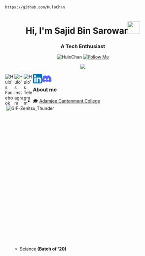 
<!-- Updating my readme for GitHub-->
  ```
  https://github.com/HuloChan
  ```
<h1 align="center">Hi, I'm Sajid Bin Sarowar<img src="https://github.com/nixin72/nixin72/blob/master/wave.gif" height="40px" width="40px"></h1>

<h3 align="center">A Tech Enthusiast</h3>

<!--:saasy me:-->

<p align="center"> 
	
  <img src="https://komarev.com/ghpvc/?username=HuloChan&label=Profile%20views&color=lightgrey&style=flat" alt="HuloChan" />
  <a href="https://github.com/HuloChan">
  <img src="https://img.shields.io/github/followers/HuloChan?label=Follow&style=social" alt="Follow Me" /> 
	
  </a>

</p>

<p align="center">
  
  <a href="https://github.com/HuloChan/readme-typing-svg">
  <img src="https://readme-typing-svg.herokuapp.com?font=courier+new&size=18&color=%2308FB00&duration=4000&lines=Gonna+Code+Till+I+Collapse+!!!;I'm+on+my+way..&center=true&width=500&height=50"">
  
  </a>

</p>

<!--<p align="center"><img src="https://github-readme-streak-stats.herokuapp.com?user=HuloChan&theme=city-lights&hide_border=true&date_format=M%20j%5B%2C%20Y%5D&background=DD272700" alt="HuloChan" /></p>-->


<a href="https://www.facebook.com/un3ven">
  
  <img align="left" alt="Hulo's Facebook" width="30px" src="https://facebookbrand.com/wp-content/uploads/2019/04/f_logo_RGB-Hex-Blue_512.png?w=512&h=512" />

</a>


<a href="https://www.instagram.com/sbs_shakib/">
  
  <img align="left" alt="Hulo's Instagram" width="30px" src="https://upload.wikimedia.org/wikipedia/commons/thumb/a/a5/Instagram_icon.png/600px-Instagram_icon.png" />

</a>

<a href="https://t.me/HuloChan">
  
  <img align="left" alt="Hulo's Telegram" width="30px" src="https://web.telegram.org/img/logo_share.png" />

</a>

<a href="https://www.linkedin.com/in/sajid-bin-sarowar-3634b6215/">
  
  <img align="left" alt="Hulo's Linkdein" width="30px" src="https://github.com/HuloChan/HuloChan/blob/main/Linkedin_logo.png" />

</a>

<a href="https://discordapp.com/users/439385890846930993">
  
  <img align="left" alt="Hulo Discord" width="30px" src="https://github.com/HuloChan/HuloChan/blob/main/Discord-Logo-Color.png" />

</a><br>

<p>
  
  <img align="right" alt="GIF-Zenitsu_Thunder" src="https://i.ibb.co/4Nr84Qt/Zenitsu-visual-Hinokami-Kepputan.png" width="500" height="454" />

</p>
	  

### About me 

- 🎓 <a href="http://acc.edu.bd/">Adamjee Cantonment College</a> </br>
  - Science <b>(Batch of '20)</b>
 
